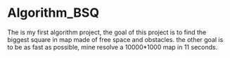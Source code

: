 # Algorithm_BSQ

The is my first algorithm project, the goal of this project is to find the biggest square in map made of free space and obstacles.
the other goal is to be as fast as possible, mine resolve a 10000*1000 map in 11 seconds.
